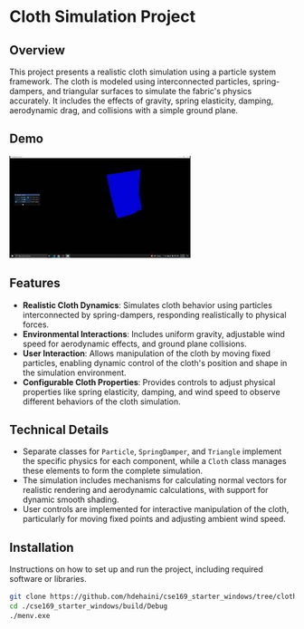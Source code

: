 # Cloth Simulation Project

## Overview
This project presents a realistic cloth simulation using a particle system framework. The cloth is modeled using interconnected particles, spring-dampers, and triangular surfaces to simulate the fabric's physics accurately. It includes the effects of gravity, spring elasticity, damping, aerodynamic drag, and collisions with a simple ground plane.

## Demo

[![Cloth Simulation](demo\cloth.jpg)](https://youtu.be/_hYTnRiXC-Q)

## Features
- **Realistic Cloth Dynamics**: Simulates cloth behavior using particles interconnected by spring-dampers, responding realistically to physical forces.
- **Environmental Interactions**: Includes uniform gravity, adjustable wind speed for aerodynamic effects, and ground plane collisions.
- **User Interaction**: Allows manipulation of the cloth by moving fixed particles, enabling dynamic control of the cloth's position and shape in the simulation environment.
- **Configurable Cloth Properties**: Provides controls to adjust physical properties like spring elasticity, damping, and wind speed to observe different behaviors of the cloth simulation.

## Technical Details
- Separate classes for `Particle`, `SpringDamper`, and `Triangle` implement the specific physics for each component, while a `Cloth` class manages these elements to form the complete simulation.
- The simulation includes mechanisms for calculating normal vectors for realistic rendering and aerodynamic calculations, with support for dynamic smooth shading.
- User controls are implemented for interactive manipulation of the cloth, particularly for moving fixed points and adjusting ambient wind speed.

## Installation
Instructions on how to set up and run the project, including required software or libraries.

```bash
git clone https://github.com/hdehaini/cse169_starter_windows/tree/cloth-sim
cd ./cse169_starter_windows/build/Debug
./menv.exe
